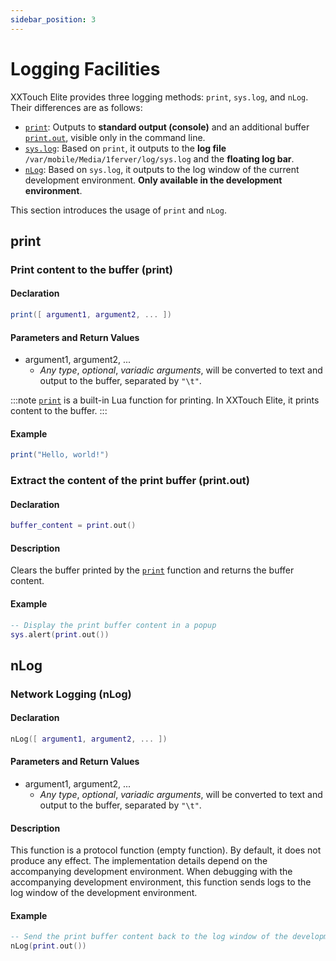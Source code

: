 ```yaml
---
sidebar_position: 3
---
```


# Logging Facilities

XXTouch Elite provides three logging methods: `print`, `sys.log`, and `nLog`. Their differences are as follows:

- [`print`](#print): Outputs to **standard output (console)** and an additional buffer [`print.out`](#extract-the-content-of-the-print-buffer-printout), visible only in the command line.
- [`sys.log`](../developer-manual/sys.md#standard-system-log-output-syslog): Based on `print`, it outputs to the **log file** `/var/mobile/Media/1ferver/log/sys.log` and the **floating log bar**.
- [`nLog`](#nlog): Based on `sys.log`, it outputs to the log window of the current development environment. **Only available in the development environment**.

This section introduces the usage of `print` and `nLog`.

## print

### Print content to the buffer \(**print**\)

#### Declaration

```lua
print([ argument1, argument2, ... ])
```

#### Parameters and Return Values

- argument1, argument2, ...
  - *Any type*, *optional*, *variadic arguments*, will be converted to text and output to the buffer, separated by `"\t"`.

:::note
[`print`](http://cloudwu.github.io/lua53doc/manual.html#pdf-print) is a built-in Lua function for printing. In XXTouch Elite, it prints content to the buffer.
:::

#### Example

```lua title="print"
print("Hello, world!")
```

### Extract the content of the print buffer \(**print\.out**\)

#### Declaration

```lua
buffer_content = print.out()
```

#### Description

Clears the buffer printed by the [`print`](#print-content-to-the-buffer-print) function and returns the buffer content.

#### Example

```lua title="print.out"
-- Display the print buffer content in a popup
sys.alert(print.out())
```

## nLog

### Network Logging \(**nLog**\)

#### Declaration

```lua
nLog([ argument1, argument2, ... ])
```

#### Parameters and Return Values

- argument1, argument2, ...
  - *Any type*, *optional*, *variadic arguments*, will be converted to text and output to the buffer, separated by `"\t"`.

#### Description

This function is a protocol function (empty function). By default, it does not produce any effect. The implementation details depend on the accompanying development environment.
When debugging with the accompanying development environment, this function sends logs to the log window of the development environment.

#### Example

```lua title="nLog"
-- Send the print buffer content back to the log window of the development tool
nLog(print.out())
```
